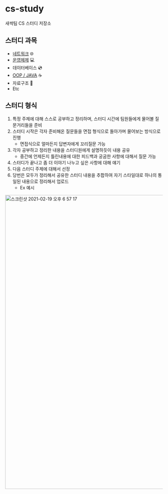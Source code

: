 # cs-study
새싹팀 CS 스터디 저장소

## 스터디 과목

- [네트워크](https://github.com/sproutt/cs-world/tree/main/Network_%EB%84%A4%ED%8A%B8%EC%9B%8C%ED%81%AC/README_NETWORK.md) 🌐
- [운영체제](https://github.com/sproutt/cs-world/blob/main/OS_%EC%9A%B4%EC%98%81%EC%B2%B4%EC%A0%9C/README_OS.md) 💻
- 데이터베이스 💿
- [OOP / JAVA](https://github.com/sproutt/cs-world/blob/main/OOP_JAVA_%EA%B0%9D%EC%B2%B4%EC%A7%80%ED%96%A5%EB%B0%8F%EC%9E%90%EB%B0%94/README_OOP_JAVA.md) ☕️
- 자료구조 📂
- Etc

## 스터디 형식

1. 특정 주제에 대해 스스로 공부하고 정리하며, 스터디 시간에 팀원들에게 물어볼 질문거리들을 준비
2. 스터디 시작은 각자 준비해온 질문들을 면접 형식으로 돌아가며 물어보는 방식으로 진행
   - 면접식으로 얼마든지 답변자에게 꼬리질문 가능
3. 각자 공부하고 정리한 내용을 스터디원에게 설명하듯이 내용 공유
   - 중간에 언제든지 틀린내용에 대한 피드백과 궁굼한 사항에 대해서 질문 가능
4. 스터디가 끝나고 좀 더 이야기 나누고 싶은 사항에 대해 얘기
5. 다음 스터디 주제에 대해서 선정
6. 당번은 모두가 정리해서 공유한 스터디 내용을 추합하여 자기 스타일대로 하나의 통일된 내용으로 정리해서 업로드
   - Ex 예시
<img width="939" alt="스크린샷 2021-02-19 오후 6 57 17" src="https://user-images.githubusercontent.com/40922963/108489652-247a3c80-72e5-11eb-8aa4-353b6f30c6de.png">
